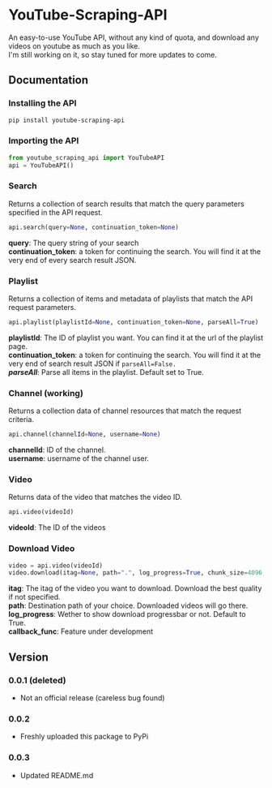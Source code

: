 # YouTube-Scraping-API
An easy-to-use YouTube API, without any kind of quota, and download any videos on youtube as much as you like. <br />
I'm still working on it, so stay tuned for more updates to come.

## Documentation

### Installing the API
```sh
pip install youtube-scraping-api
```

### Importing the API
```python
from youtube_scraping_api import YouTubeAPI
api = YouTubeAPI()
```

### Search
Returns a collection of search results that match the query parameters specified in the API request.
```python
api.search(query=None, continuation_token=None)
```
**query**: The query string of your search <br />
**continuation_token**: a token for continuing the search. You will find it at the very end of every search result JSON.

### Playlist
Returns a collection of items and metadata of playlists that match the API request parameters.
```python
api.playlist(playlistId=None, continuation_token=None, parseAll=True)
```
**playlistId**: The ID of playlist you want. You can find it at the url of the playlist page. <br />
**continuation_token**: a token for continuing the search. You will find it at the very end of search result JSON if ```parseAll=False.``` <br />
***parseAll***: Parse all items in the playlist. Default set to True.

### Channel (working)
Returns a collection data of channel resources that match the request criteria.
```python
api.channel(channelId=None, username=None)
```
**channelId**: ID of the channel. <br />
**username**: username of the channel user. <br />

### Video
Returns data of the video that matches the video ID.
```python
api.video(videoId)
```
**videoId**: The ID of the videos

### Download Video
```python
video = api.video(videoId)
video.download(itag=None, path=".", log_progress=True, chunk_size=4096, callback_func=None)
```
**itag**: The itag of the video you want to download. Download the best quality if not specified. <br />
**path**: Destination path of your choice. Downloaded videos will go there. <br />
**log_progress**: Wether to show download progressbar or not. Default to True. <br />
**callback_func**: Feature under development

## Version

### 0.0.1 (deleted)
- Not an official release (careless bug found)

### 0.0.2
- Freshly uploaded this package to PyPi

### 0.0.3
- Updated README.md
